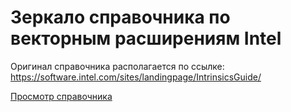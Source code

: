 # Зеркало справочника по векторным расширениям Intel #

Оригинал справочника располагается по ссылке: 
https://software.intel.com/sites/landingpage/IntrinsicsGuide/

[Просмотр справочника](https://alouettesu.github.io/Intrinsics/)